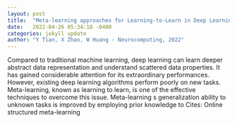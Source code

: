 ```yaml
---
layout: post
title:  "Meta-learning approaches for Learning-to-Learn in Deep Learning: A survey"
date:   2022-04-26 05:34:18 -0400
categories: jekyll update
author: "Y Tian, X Zhao, W Huang - Neurocomputing, 2022"
---
```

Compared to traditional machine learning, deep learning can learn deeper abstract data representation and understand scattered data properties. It has gained considerable attention for its extraordinary performances. However, existing deep learning algorithms perform poorly on new tasks. Meta-learning, known as learning to learn, is one of the effective techniques to overcome this issue. Meta-learning s generalization ability to unknown tasks is improved by employing prior knowledge to Cites: Online structured meta-learning